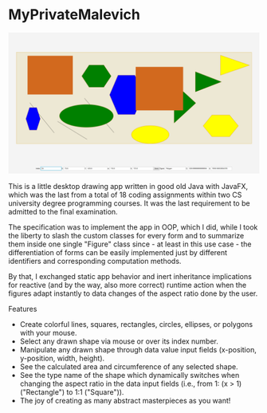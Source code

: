 # MyPrivateMalevich
![Pic](MyPrivateMalevich-Screenshot.png?raw=true "My Private Malevich")

 This is a little desktop drawing app written in good old Java with JavaFX, which was the last from a total of 18 coding assignments within two CS university degree programming courses.
 It was the last requirement to be admitted to the final examination. 
 
 The specification was to implement the app in OOP, which I did, while I took the liberty to slash the custom classes for every form and to summarize them inside one single "Figure" class since - at least in this use case - the differentiation of forms can be easily implemented just by different identifiers and corresponding computation methods. 
 
 By that, I exchanged static app behavior and inert inheritance implications for reactive (and by the way, also more correct) runtime action when the figures adapt instantly to data changes of the aspect ratio done by the user.

 Features

 - Create colorful lines, squares, rectangles, circles, ellipses, or polygons with your mouse.
 - Select any drawn shape via mouse or over its index number.
 - Manipulate any drawn shape through data value input fields (x-position, y-position, width, height).
 - See the calculated area and circumference of any selected shape.
 - See the type name of the shape which dynamically switches when changing the aspect ratio in the data input fields (i.e., from 1: (x > 1) ("Rectangle") to 1:1 ("Square")).
 - The joy of creating as many abstract masterpieces as you want!
